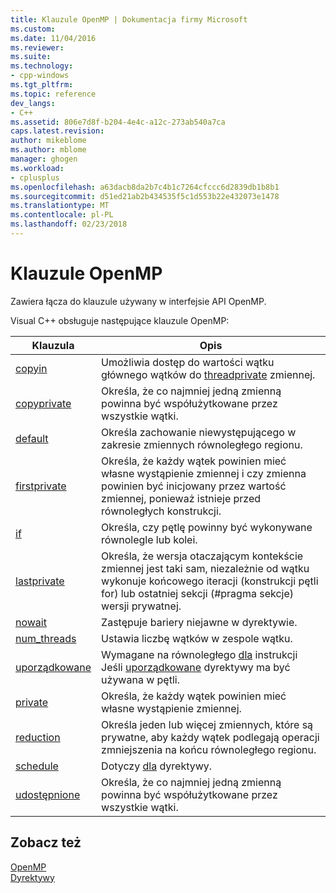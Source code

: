 ```yaml
---
title: Klauzule OpenMP | Dokumentacja firmy Microsoft
ms.custom: 
ms.date: 11/04/2016
ms.reviewer: 
ms.suite: 
ms.technology:
- cpp-windows
ms.tgt_pltfrm: 
ms.topic: reference
dev_langs:
- C++
ms.assetid: 806e7d8f-b204-4e4c-a12c-273ab540a7ca
caps.latest.revision: 
author: mikeblome
ms.author: mblome
manager: ghogen
ms.workload:
- cplusplus
ms.openlocfilehash: a63dacb8da2b7c4b1c7264cfccc6d2839db1b8b1
ms.sourcegitcommit: d51ed21ab2b434535f5c1d553b22e432073e1478
ms.translationtype: MT
ms.contentlocale: pl-PL
ms.lasthandoff: 02/23/2018
---
```

# <a name="openmp-clauses"></a>Klauzule OpenMP
Zawiera łącza do klauzule używany w interfejsie API OpenMP.  
  
 Visual C++ obsługuje następujące klauzule OpenMP:  
  
|Klauzula|Opis|  
|------------|-----------------|  
|[copyin](../../../parallel/openmp/reference/copyin.md)|Umożliwia dostęp do wartości wątku głównego wątków do [threadprivate](../../../parallel/openmp/reference/threadprivate.md) zmiennej.|  
|[copyprivate](../../../parallel/openmp/reference/copyprivate.md)|Określa, że co najmniej jedną zmienną powinna być współużytkowane przez wszystkie wątki.|  
|[default](../../../parallel/openmp/reference/default-openmp.md)|Określa zachowanie niewystępującego w zakresie zmiennych równoległego regionu.|  
|[firstprivate](../../../parallel/openmp/reference/firstprivate.md)|Określa, że każdy wątek powinien mieć własne wystąpienie zmiennej i czy zmienna powinien być inicjowany przez wartość zmiennej, ponieważ istnieje przed równoległych konstrukcji.|  
|[if](../../../parallel/openmp/reference/if-openmp.md)|Określa, czy pętlę powinny być wykonywane równolegle lub kolei.|  
|[lastprivate](../../../parallel/openmp/reference/lastprivate.md)|Określa, że wersja otaczającym kontekście zmiennej jest taki sam, niezależnie od wątku wykonuje końcowego iteracji (konstrukcji pętli for) lub ostatniej sekcji (#pragma sekcje) wersji prywatnej.|  
|[nowait](../../../parallel/openmp/reference/nowait.md)|Zastępuje bariery niejawne w dyrektywie.|  
|[num_threads](../../../parallel/openmp/reference/num-threads.md)|Ustawia liczbę wątków w zespole wątku.|  
|[uporządkowane](../../../parallel/openmp/reference/ordered-openmp-clauses.md)|Wymagane na równoległego [dla](../../../parallel/openmp/reference/for-openmp.md) instrukcji Jeśli [uporządkowane](../../../parallel/openmp/reference/ordered-openmp-directives.md) dyrektywy ma być używana w pętli.|  
|[private](../../../parallel/openmp/reference/private-openmp.md)|Określa, że każdy wątek powinien mieć własne wystąpienie zmiennej.|  
|[reduction](../../../parallel/openmp/reference/reduction.md)|Określa jeden lub więcej zmiennych, które są prywatne, aby każdy wątek podlegają operacji zmniejszenia na końcu równoległego regionu.|  
|[schedule](../../../parallel/openmp/reference/schedule.md)|Dotyczy [dla](../../../parallel/openmp/reference/for-openmp.md) dyrektywy.|  
|[udostępnione](../../../parallel/openmp/reference/shared-openmp.md)|Określa, że co najmniej jedną zmienną powinna być współużytkowane przez wszystkie wątki.|  
  
## <a name="see-also"></a>Zobacz też  
 [OpenMP](../../../parallel/openmp/openmp-in-visual-cpp.md)   
 [Dyrektywy](../../../parallel/openmp/reference/openmp-directives.md)